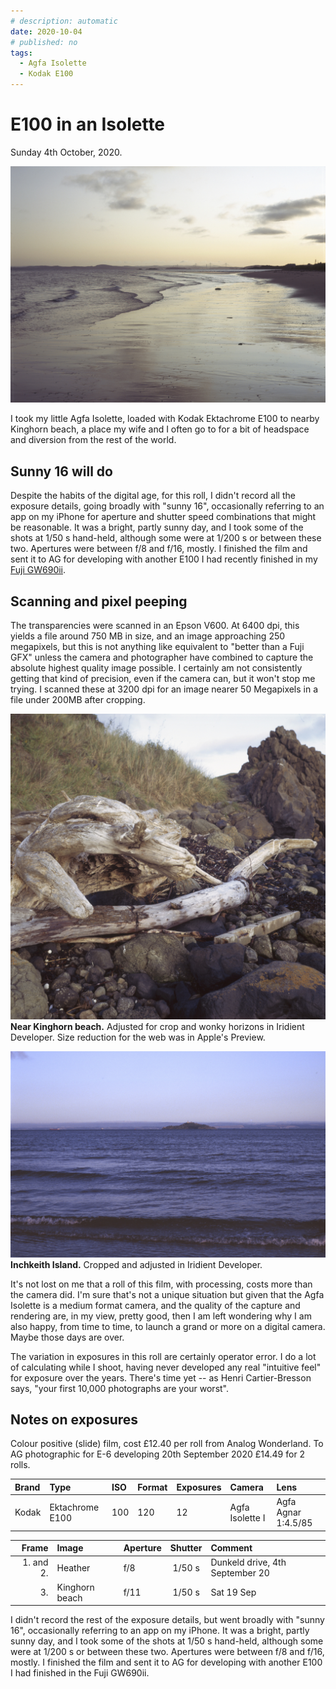 ```yaml
---
# description: automatic
date: 2020-10-04
# published: no
tags:
  - Agfa Isolette
  - Kodak E100
---
```

# E100 in an Isolette
Sunday 4th October, 2020. 

![](/img/Kodak-Ektachrome-100-120-20201004_06-sm.jpg)

I took my little Agfa Isolette, loaded with Kodak Ektachrome E100 to nearby Kinghorn beach, a place my wife and I often go to for a bit of headspace and diversion from the rest of the world. 

## Sunny 16 will do

Despite the habits of the digital age, for this roll, I didn't record all the exposure details, going broadly with "sunny 16", occasionally referring to an app on my iPhone for aperture and shutter speed combinations that might be reasonable. It was a bright, partly sunny day, and I took some of the shots at 1/50 s hand-held, although some were at 1/200 s or between these two. Apertures were between f/8 and f/16, mostly. I finished the film and sent it to AG for developing with another E100 I had recently finished in my [Fuji GW690ii](/Stories/2020/2020-10-04-E100-gw690/).

## Scanning and pixel peeping

The transparencies were scanned in an Epson V600. At 6400 dpi, this yields a file around 750 MB in size, and an image approaching 250 megapixels, but this is not anything like equivalent to "better than a Fuji GFX" unless the camera and photographer have combined to capture the absolute highest quality image possible. I certainly am not consistently getting that kind of precision, even if the camera can, but it won't stop me trying. I scanned these at 3200 dpi for an image nearer 50 Megapixels in a file under 200MB after cropping.

![](/img/Kodak-Ektachrome-100-120-20201004_05-sm.jpg)
**Near Kinghorn beach.** Adjusted for crop and wonky horizons in Iridient Developer. Size reduction for the web was in Apple's Preview.

![](/img/Kodak-Ektachrome-100-120-20201004_08-sm.jpg)
**Inchkeith Island.** Cropped and adjusted in Iridient Developer.

It's not lost on me that a roll of this film, with processing, costs more than the camera did. I'm sure that's not a unique situation but given that the Agfa Isolette is a medium format camera, and the quality of the capture and rendering are, in my view, pretty good, then I am left wondering why I am also happy, from time to time, to launch a grand or more on a digital camera. Maybe those days are over.

The variation in exposures in this roll are certainly operator error. I do a lot of calculating while I shoot, having never developed any real "intuitive feel" for exposure over the years. There's time yet -- as Henri Cartier-Bresson says, "your first 10,000 photographs are your worst".

## Notes on exposures

Colour positive (slide) film, cost £12.40 per roll from Analog Wonderland. To AG photographic for E-6 developing 20th September 2020 £14.49 for 2 rolls.

Brand|Type|ISO|Format|Exposures|Camera|Lens
:----|:---|:--|:-----|:--------|:-----|:----
Kodak|Ektachrome E100|100|120|12|Agfa Isolette I|Agfa Agnar 1:4.5/85

Frame|Image|Aperture|Shutter|Comment
--:|:----|:----|:----:|:----
1. and 2.|Heather|f/8|1/50 s|Dunkeld drive, 4th September 20
3.|Kinghorn beach|f/11|1/50 s|Sat 19 Sep

I didn't record the rest of the exposure details, but went broadly with "sunny 16", occasionally referring to an app on my iPhone. It was a bright, partly sunny day, and I took some of the shots at 1/50 s hand-held, although some were at 1/200 s or between these two. Apertures were between f/8 and f/16, mostly. I finished the film and sent it to AG for developing with another E100 I had finished in the Fuji GW690ii.